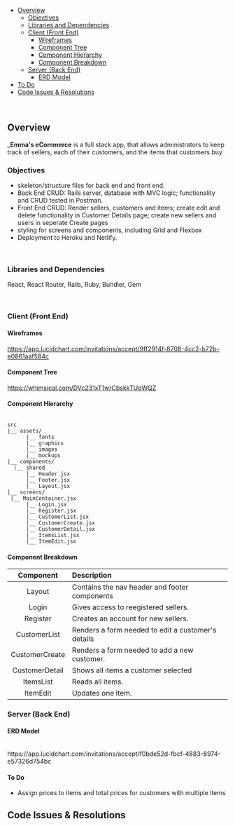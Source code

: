 

- [Overview](#overview)
  - [Objectives](#goals)
  - [Libraries and Dependencies](#libraries-and-dependencies)
  - [Client (Front End)](#client-front-end)
    - [Wireframes](#wireframes)
    - [Component Tree](#component-tree)
    - [Component Hierarchy](#component-hierarchy)
    - [Component Breakdown](#component-breakdown)
  - [Server (Back End)](#server-back-end)
    - [ERD Model](#erd-model)
- [To Do](#to-do)
- [Code Issues & Resolutions](#code-issues--resolutions)

<br>

## Overview

_**Emma's eCommerce** is a full stack app, that allows administrators to keep track of sellers, each of their customers, and the items that customers buy


### Objectives

- skeleton/structure files for back end and front end.
- Back End CRUD: Rails server, database with MVC logic; functionality and CRUD tested in Postman.
- Front End CRUD: Render sellers, customers and items; create edit and delete functionality in Customer Details page; create new sellers and users in seperate Create pages
- styling for screens and components, including Grid and Flexbox
- Deployment to Heroku and Netlify.
<br>

### Libraries and Dependencies
React, React Router, Rails, Ruby, Bundler, Gem

<br>

### Client (Front End)

#### Wireframes

https://app.lucidchart.com/invitations/accept/9ff2914f-8708-4cc2-b72b-e0861aaf584c

#### Component Tree

https://whimsical.com/DVc231xT1wrCbskkTUqWQZ
#### Component Hierarchy

 

``` structure

src
|__ assets/
      |__ fonts
      |__ graphics
      |__ images
      |__ mockups
|__ components/
  |__ shared
      |__ Header.jsx
      |__ Footer.jsx
      |__ Layout.jsx
|__ screens/
 |__ MainContainer.jsx
      |__ Login.jsx
      |__ Register.jsx
      |__ CustomerList.jsx
      |__ CustomerCreate.jsx
      |__ CustomerDetail.jsx
      |__ ItemsList.jsx
      |__ ItemEdit.jsx

```

#### Component Breakdown


|     Component      |  Description                                            |
|    :----------:    |  :----------------------------------------------------  |
|   Layout           |  Contains the nav header and footer components          |
|   Login            |  Gives access to reegistered sellers.                   |
|   Register         |  Creates an account for new sellers.                    |
|   CustomerList     |  Renders a form needed to edit a customer's details     |
|   CustomerCreate   |  Renders a form needed to add a new customer.           |
|   CustomerDetail   |  Shows all items a customer selected                    |
|   ItemsList        |  Reads all items.                                       |
|   ItemEdit         |  Updates one item.                                      |




### Server (Back End)

#### ERD Model


<br>
https://app.lucidchart.com/invitations/accept/f0bde52d-fbcf-4883-8974-e57326d754bc



#### To Do


- Assign prices to items and total prices for customers with multiple items



## Code Issues & Resolutions

